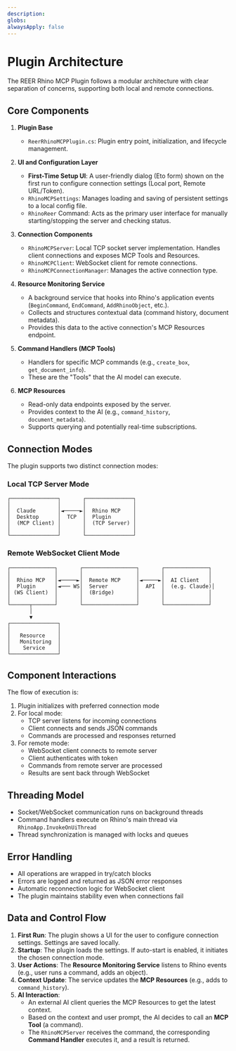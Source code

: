 ```yaml
---
description: 
globs: 
alwaysApply: false
---
```

# Plugin Architecture

The REER Rhino MCP Plugin follows a modular architecture with clear separation of concerns, supporting both local and remote connections.

## Core Components

1. **Plugin Base**
   - `ReerRhinoMCPPlugin.cs`: Plugin entry point, initialization, and lifecycle management.

2. **UI and Configuration Layer**
   - **First-Time Setup UI**: A user-friendly dialog (Eto form) shown on the first run to configure connection settings (Local port, Remote URL/Token).
   - `RhinoMCPSettings`: Manages loading and saving of persistent settings to a local config file.
   - `RhinoReer` Command: Acts as the primary user interface for manually starting/stopping the server and checking status.

3. **Connection Components**
   - `RhinoMCPServer`: Local TCP socket server implementation. Handles client connections and exposes MCP Tools and Resources.
   - `RhinoMCPClient`: WebSocket client for remote connections.
   - `RhinoMCPConnectionManager`: Manages the active connection type.

4. **Resource Monitoring Service**
   - A background service that hooks into Rhino's application events (`BeginCommand`, `EndCommand`, `AddRhinoObject`, etc.).
   - Collects and structures contextual data (command history, document metadata).
   - Provides this data to the active connection's MCP Resources endpoint.

5. **Command Handlers (MCP Tools)**
   - Handlers for specific MCP commands (e.g., `create_box`, `get_document_info`).
   - These are the "Tools" that the AI model can execute.

6. **MCP Resources**
   - Read-only data endpoints exposed by the server.
   - Provides context to the AI (e.g., `command_history`, `document_metadata`).
   - Supports querying and potentially real-time subscriptions.

## Connection Modes

The plugin supports two distinct connection modes:

### Local TCP Server Mode
```
┌───────────────┐       ┌───────────────┐
│               │       │               │
│  Claude       │◄─────►│  Rhino MCP    │
│  Desktop      │  TCP  │  Plugin       │
│  (MCP Client) │       │  (TCP Server) │
│               │       │               │
└───────────────┘       └───────────────┘
```

### Remote WebSocket Client Mode
```
┌──────────────┐       ┌─────────────────┐       ┌──────────────┐
│              │       │                 │       │              │
│  Rhino MCP   │◄─────►│  Remote MCP     │◄─────►│  AI Client   │
│  Plugin      │◄─── WS│  Server         │  API  │  (e.g. Claude)│
│ (WS Client)  │       │  (Bridge)       │       │              │
│              │       │                 │       │              │
└──────┬───────┘       └─────────────────┘       └──────────────┘
       │
       ▼
┌───────────────┐
│               │
│   Resource    │
│   Monitoring  │
│    Service    │
└───────────────┘
```

## Component Interactions

The flow of execution is:

1. Plugin initializes with preferred connection mode
2. For local mode:
   - TCP server listens for incoming connections
   - Client connects and sends JSON commands
   - Commands are processed and responses returned
3. For remote mode:
   - WebSocket client connects to remote server
   - Client authenticates with token
   - Commands from remote server are processed
   - Results are sent back through WebSocket

## Threading Model

- Socket/WebSocket communication runs on background threads
- Command handlers execute on Rhino's main thread via `RhinoApp.InvokeOnUiThread`
- Thread synchronization is managed with locks and queues

## Error Handling

- All operations are wrapped in try/catch blocks
- Errors are logged and returned as JSON error responses
- Automatic reconnection logic for WebSocket client
- The plugin maintains stability even when connections fail

## Data and Control Flow

1.  **First Run**: The plugin shows a UI for the user to configure connection settings. Settings are saved locally.
2.  **Startup**: The plugin loads the settings. If auto-start is enabled, it initiates the chosen connection mode.
3.  **User Actions**: The **Resource Monitoring Service** listens to Rhino events (e.g., user runs a command, adds an object).
4.  **Context Update**: The service updates the **MCP Resources** (e.g., adds to `command_history`).
5.  **AI Interaction**:
    *   An external AI client queries the MCP Resources to get the latest context.
    *   Based on the context and user prompt, the AI decides to call an **MCP Tool** (a command).
    *   The `RhinoMCPServer` receives the command, the corresponding **Command Handler** executes it, and a result is returned.

